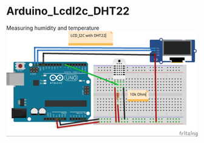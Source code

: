 # Arduino_LcdI2c_DHT22
Measuring humidity and temperature 
![LEDs_chaser.jpg](https://github.com/JelenaMaric/Arduino_LcdI2c_DHT22/blob/master/Arduino_LcdI2C_DHT22.jpg?raw=true)
